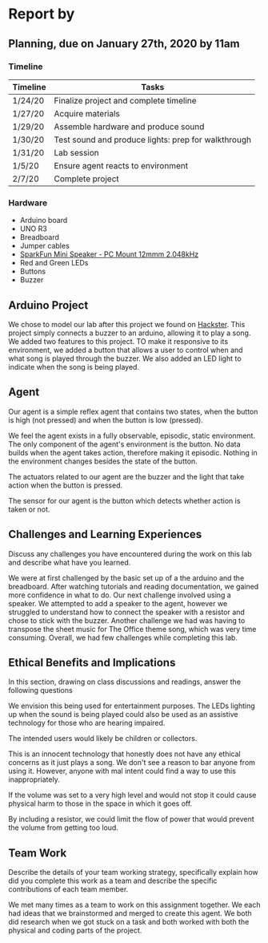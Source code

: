 # Report by

## Planning, due on January 27th, 2020 by 11am

### Timeline

| Timeline  | Tasks |
| ----------- | ----------- |
| 1/24/20    |    Finalize project and complete timeline   |
| 1/27/20 | Acquire materials |
| 1/29/20 | Assemble hardware and produce sound |
| 1/30/20  | Test sound and produce lights: prep for walkthrough |
| 1/31/20   | Lab session |
| 1/5/20    | Ensure agent reacts to environment|
| 2/7/20    | Complete project |

### Hardware

- Arduino board
- UNO R3
- Breadboard
- Jumper cables
- [SparkFun Mini Speaker - PC Mount 12mmm 2.048kHz](sparkfun.com/products/7950)
- Red and Green LEDs
- Buttons
- Buzzer

## Arduino Project

We chose to model our lab after this project we found on
[Hackster](https://www.hackster.io/techarea98/super-mario-theme-song-with-piezo-buzzer-and-arduino-2cc461).
This project simply connects a buzzer to an arduino, allowing it to play a song.
We added two features to this project. TO make it responsive to its environment,
we added a button that allows a user to control when and what song is played
through the buzzer. We also added an LED light to indicate when the song is being
played.

## Agent

Our agent is a simple reflex agent that contains two states, when the button is
high (not pressed) and when the button is low (pressed).

We feel the agent exists in a fully observable, episodic, static environment.
The only component of the agent's environment is the button.
No data builds when the agent takes action, therefore making it episodic.
Nothing in the environment changes besides the state of the button.

The actuators related to our agent are the buzzer and the light that
take action when the button is pressed.

The sensor for our agent is the button which detects whether action is taken
or not.

## Challenges and Learning Experiences

Discuss any challenges you have encountered during the work on
this lab and  describe what have you learned.

We were at first challenged by the basic set up of a the
arduino and the breadboard.
After watching tutorials and reading documentation,
we gained more confidence in
what to do.
Our next challenge involved using a speaker. We attempted to add a speaker to
the agent, however we struggled to understand how to connect the speaker with a
resistor and chose to
stick with the buzzer.
Another challenge we had was having to transpose the sheet music
for The Office theme song, which was very time consuming. Overall, we had few
challenges while completing this lab.

## Ethical Benefits and Implications

In this section, drawing on class discussions and readings,
answer the following questions

We envision this being used for entertainment purposes.
The LEDs lighting up when the sound is being played
could also be used as an assistive technology for those
who are hearing impaired.

The intended users would likely be children or collectors.

This is an innocent technology that honestly does not have any ethical concerns as
it just plays a song. We don't see a reason to bar
anyone from using it. However, anyone with mal intent could find a way to
use this inappropriately.

If the volume was set to a very high level and would not stop it could cause
physical harm to those in the space in which it goes off.

By including a resistor, we could limit the flow of power that would prevent
the volume from getting too loud.

## Team Work

Describe the details of your team working strategy, specifically explain
how did you complete this work as a team and describe the specific
contributions of each team member.

We met many times as a team to work on this assignment together. We each had ideas
that we brainstormed and merged to create this agent. We both did research when we
got stuck on a task and both worked with both the physical and coding parts of the
project.
